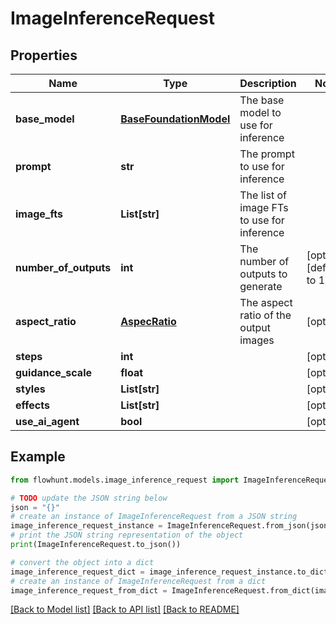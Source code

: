 # ImageInferenceRequest


## Properties

Name | Type | Description | Notes
------------ | ------------- | ------------- | -------------
**base_model** | [**BaseFoundationModel**](BaseFoundationModel.md) | The base model to use for inference | 
**prompt** | **str** | The prompt to use for inference | 
**image_fts** | **List[str]** | The list of image FTs to use for inference | 
**number_of_outputs** | **int** | The number of outputs to generate | [optional] [default to 1]
**aspect_ratio** | [**AspecRatio**](AspecRatio.md) | The aspect ratio of the output images | [optional] 
**steps** | **int** |  | [optional] 
**guidance_scale** | **float** |  | [optional] 
**styles** | **List[str]** |  | [optional] 
**effects** | **List[str]** |  | [optional] 
**use_ai_agent** | **bool** |  | [optional] 

## Example

```python
from flowhunt.models.image_inference_request import ImageInferenceRequest

# TODO update the JSON string below
json = "{}"
# create an instance of ImageInferenceRequest from a JSON string
image_inference_request_instance = ImageInferenceRequest.from_json(json)
# print the JSON string representation of the object
print(ImageInferenceRequest.to_json())

# convert the object into a dict
image_inference_request_dict = image_inference_request_instance.to_dict()
# create an instance of ImageInferenceRequest from a dict
image_inference_request_from_dict = ImageInferenceRequest.from_dict(image_inference_request_dict)
```
[[Back to Model list]](../README.md#documentation-for-models) [[Back to API list]](../README.md#documentation-for-api-endpoints) [[Back to README]](../README.md)


